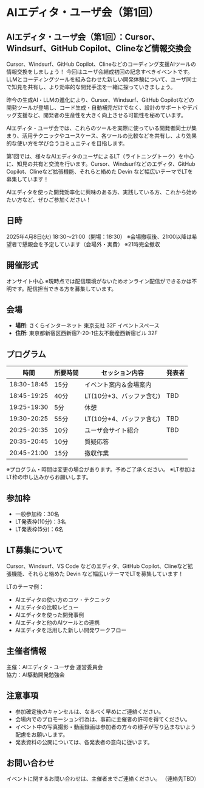 # AIエディタ・ユーザ会（第1回）

## AIエディタ・ユーザ会（第1回）：Cursor、Windsurf、GitHub Copilot、Clineなど情報交換会
Cursor、Windsurf、GitHub Copilot、Clineなどのコーディング支援AIツールの情報交換をしましょう！
今回はユーザ会結成初回の記念すべきイベントです。LLMとコーディングツールを組み合わせた新しい開発体験について、ユーザ同士で知見を共有し、より効率的な開発手法を一緒に探っていきましょう。

昨今の生成AI・LLMの進化により、Cursor、Windsurf、GitHub Copilotなどの開発ツールが登場し、コード生成・自動補完だけでなく、設計のサポートやデバッグ支援など、開発者の生産性を大きく向上させる可能性を秘めています。

AIエディタ・ユーザ会では、これらのツールを実際に使っている開発者同士が集まり、活用テクニックやユースケース、各ツールの比較などを共有し、より効果的な使い方を学び合うコミュニティを目指します。

第1回では、様々なAIエディタのユーザによるLT（ライトニングトーク）を中心に、知見の共有と交流を行います。Cursor、Windsurfなどのエディタ、GitHub Copilot、Clineなど拡張機能、それらと絡めた Devin など幅広いテーマでLTを募集しています！

AIエディタを使った開発効率化に興味のある方、実践している方、これから始めたい方など、ぜひご参加ください！

## 日時
2025年4月8日(火) 18:30〜21:00（開場：18:30）
※会場撤収後、21:00以降は希望者で懇親会を予定しています（会場外・実費）
※21時完全撤収

## 開催形式
オンサイト中心
※現時点では配信環境がないためオンライン配信ができるかは不明です。配信担当できる方を募集しています。

## 会場
- **場所**: さくらインターネット 東京支社 32F イベントスペース
- **住所**: 東京都新宿区西新宿7-20-1住友不動産西新宿ビル 32F

## プログラム
| 時間 | 所要時間 | セッション内容 | 発表者 |
|----|----|----|----|
| 18:30-18:45 | 15分 | イベント案内＆会場案内 ||
| 18:45-19:25 | 40分 | LT(10分*3、バッファ含む) |TBD|
| 19:25-19:30 | 5分 | 休憩 ||
| 19:30-20:25 | 55分 | LT(10分*4、バッファ含む) |TBD|
| 20:25-20:35 | 10分 | ユーザ会サイト紹介 |TBD|
| 20:35-20:45 | 10分 | 質疑応答 ||
| 20:45-21:00 | 15分 | 撤収作業 ||

※プログラム・時間は変更の場合があります。予めご了承ください。
※LT参加はLT枠の申し込みからお願いします。

## 参加枠
- 一般参加枠：30名
- LT発表枠(10分)：3名
- LT発表枠(5分)：6名

## LT募集について
Cursor、Windsurf、VS Code などのエディタ、GitHub Copilot、Clineなど拡張機能、それらと絡めた Devin など幅広いテーマでLTを募集しています！

LTのテーマ例：
- AIエディタの使い方のコツ・テクニック
- AIエディタの比較レビュー
- AIエディタを使った開発事例
- AIエディタと他のAIツールとの連携
- AIエディタを活用した新しい開発ワークフロー

## 主催者情報
主催：AIエディタ・ユーザ会 運営委員会<br>
協力：AI駆動開発勉強会

## 注意事項
- 参加確定後のキャンセルは、なるべく早めにご連絡ください。
- 会場内でのプロモーション行為は、事前に主催者の許可を得てください。
- イベント中の写真撮影・動画録画は参加者の方々の様子が写り込まないよう配慮をお願いします。
- 発表資料の公開については、各発表者の意向に従います。

## お問い合わせ
イベントに関するお問い合わせは、主催者までご連絡ください。
（連絡先TBD）